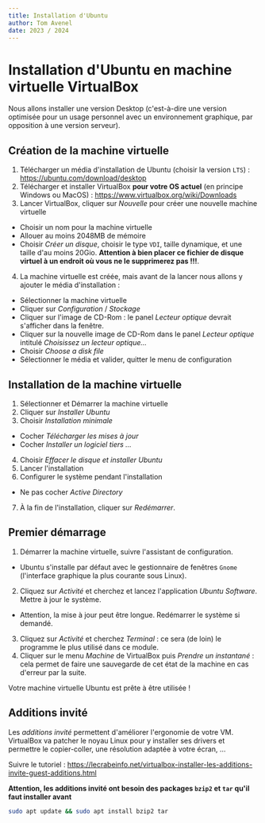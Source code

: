 ```yaml
---
title: Installation d'Ubuntu
author: Tom Avenel
date: 2023 / 2024
---
```


# Installation d'Ubuntu en machine virtuelle VirtualBox

Nous allons installer une version Desktop (c'est-à-dire une version optimisée pour un usage personnel avec un environnement graphique, par opposition à une version serveur).

## Création de la machine virtuelle

1. Télécharger un média d'installation de Ubuntu (choisir la version `LTS`) : <https://ubuntu.com/download/desktop>
2. Télécharger et installer VirtualBox **pour votre OS actuel** (en principe Windows ou MacOS) : <https://www.virtualbox.org/wiki/Downloads>
3. Lancer VirtualBox, cliquer sur _Nouvelle_ pour créer une nouvelle machine virtuelle
  + Choisir un nom pour la machine virtuelle
  + Allouer au moins 2048MB de mémoire
  + Choisir _Créer un disque_, choisir le type `VDI`, taille dynamique, et une taille d'au moins 20Gio. **Attention à bien placer ce fichier de disque virtuel à un endroit où vous ne le supprimerez pas !!!**.
4. La machine virtuelle est créée, mais avant de la lancer nous allons y ajouter le média d'installation :
  + Sélectionner la machine virtuelle
  + Cliquer sur _Configuration_ / _Stockage_
  + Cliquer sur l'image de CD-Rom : le panel _Lecteur optique_ devrait s'afficher dans la fenêtre.
  + Cliquer sur la nouvelle image de CD-Rom dans le panel _Lecteur optique_ intitulé _Choisissez un lecteur optique..._
  + Choisir _Choose a disk file_
  + Sélectionner le média et valider, quitter le menu de configuration

## Installation de la machine virtuelle

1. Sélectionner et Démarrer la machine virtuelle
2. Cliquer sur _Installer Ubuntu_
3. Choisir _Installation minimale_
  + Cocher _Télécharger les mises à jour_
  + Cocher _Installer un logiciel tiers ..._
4. Choisir _Effacer le disque et installer Ubuntu_
5. Lancer l'installation
6. Configurer le système pendant l'installation
  + Ne pas cocher _Active Directory_
7. À la fin de l'installation, cliquer sur _Redémarrer_.

## Premier démarrage

1. Démarrer la machine virtuelle, suivre l'assistant de configuration.
  + Ubuntu s'installe par défaut avec le gestionnaire de fenêtres `Gnome` (l'interface graphique la plus courante sous Linux).
2. Cliquez sur _Activité_ et cherchez et lancez l'application _Ubuntu Software_. Mettre à jour le système.
  + Attention, la mise à jour peut être longue. Redémarrer le système si demandé.
3. Cliquez sur _Activité_ et cherchez _Terminal_ : ce sera (de loin) le programme le plus utilisé dans ce module.
4. Cliquer sur le menu _Machine_ de VirtualBox puis _Prendre un instantané_ : cela permet de faire une sauvegarde de cet état de la machine en cas d'erreur par la suite.

Votre machine virtuelle Ubuntu est prête à être utilisée !

## Additions invité

Les _additions invité_ permettent d'améliorer l'ergonomie de votre VM. VirtualBox va patcher le noyau Linux pour y installer ses drivers et permettre le copier-coller, une résolution adaptée à votre écran, …

Suivre le tutoriel : <https://lecrabeinfo.net/virtualbox-installer-les-additions-invite-guest-additions.html>

**Attention, les additions invité ont besoin des packages `bzip2` et `tar` qu'il faut installer avant**

```sh
sudo apt update && sudo apt install bzip2 tar
```

